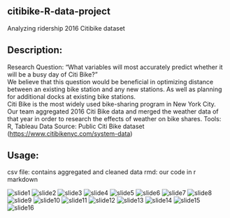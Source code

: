 
## citibike-R-data-project
Analyzing ridership 2016 Citibike dataset
## Description: 
Research Question:  “What variables will most accurately predict whether it will be a busy day of Citi Bike?”  
We believe that this question would be beneficial in optimizing distance between an existing bike station and any new stations. As well as planning for additional docks at existing bike stations.   
Citi Bike is the most widely used bike-sharing program in New York City. Our team aggregated 2016 Citi Bike data and merged the weather data of that year in order to research the effects of weather on bike shares. 
Tools: R, Tableau
Data Source: Public Citi Bike dataset (https://www.citibikenyc.com/system-data)
## Usage: 
csv file: contains aggregated and cleaned data
rmd: our code in r markdown 

![slide1](https://user-images.githubusercontent.com/18384099/38464359-96f71c42-3ada-11e8-9d28-c3215d422de8.JPG)
![slide2](https://user-images.githubusercontent.com/18384099/38464360-9c82e560-3ada-11e8-8487-6b69ff0a6e85.JPG)
![slide3](https://user-images.githubusercontent.com/18384099/38464361-9c90dcf6-3ada-11e8-835a-003f9b9e1120.JPG)
![slide4](https://user-images.githubusercontent.com/18384099/38464362-9c9bfb22-3ada-11e8-8974-68cbc49bb4e1.JPG)
![slide5](https://user-images.githubusercontent.com/18384099/38464363-9ca897b0-3ada-11e8-8e58-6e8ca75a72c2.JPG)
![slide6](https://user-images.githubusercontent.com/18384099/38464364-9cb6c11e-3ada-11e8-889a-735b6a5654a8.JPG)
![slide7](https://user-images.githubusercontent.com/18384099/38464365-9cc8dd2c-3ada-11e8-82bf-f6aab23a6f7c.JPG)
![slide8](https://user-images.githubusercontent.com/18384099/38464366-9cd3f5d6-3ada-11e8-866c-cd770ee43d7f.JPG)
![slide9](https://user-images.githubusercontent.com/18384099/38464367-9ce318d6-3ada-11e8-972b-e2d9cb7a4f90.JPG)
![slide10](https://user-images.githubusercontent.com/18384099/38464368-9cf6da60-3ada-11e8-9fc4-bd77a16dc439.JPG)
![slide11](https://user-images.githubusercontent.com/18384099/38464369-9d0a2e12-3ada-11e8-8e9f-aa73359d6455.JPG)
![slide12](https://user-images.githubusercontent.com/18384099/38464370-9d15ba84-3ada-11e8-85d4-ce71b1d96672.JPG)
![slide13](https://user-images.githubusercontent.com/18384099/38464371-9d282c50-3ada-11e8-881b-17b173f4feb4.JPG)
![slide14](https://user-images.githubusercontent.com/18384099/38464372-9d3dace2-3ada-11e8-8291-1905bb187903.JPG)
![slide15](https://user-images.githubusercontent.com/18384099/38464373-9d5695ea-3ada-11e8-8edb-37813ac9bcda.JPG)
![slide16](https://user-images.githubusercontent.com/18384099/38464374-9d671208-3ada-11e8-839c-4d6a5ffd33d6.JPG)




